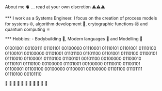About me 🫀 ... read at your own discretion :warning::warning::warning:

*** I work as a Systems Engineer. I focus on the creation of process models for systems 🌐, algorithm development 🍊, crytographic functions ㊙️ and quantum computing ⚛️

*** Hobbies: - Bodybuilding :muscle:, Modern languages :symbols: and Modelling 🦺

01001001 00100111 01101101 00100000 01110001 01110101 01101001 01110100 01100101 00100000 01101001 01101100 01101100 01101001 01110100 01100101 01110010 01100001 01110100 01100101 00101100 00100000 01100010 01110101 01110100 00100000 01101001 00100000 01110010 01100101 01100001 01100100 00100000 01100001 00100000 01101100 01101111 01110100 00101110


:nazar_amulet: :nazar_amulet: :nazar_amulet: :nazar_amulet: :nazar_amulet: :nazar_amulet: :nazar_amulet: :nazar_amulet: :nazar_amulet: :nazar_amulet: :nazar_amulet: 
